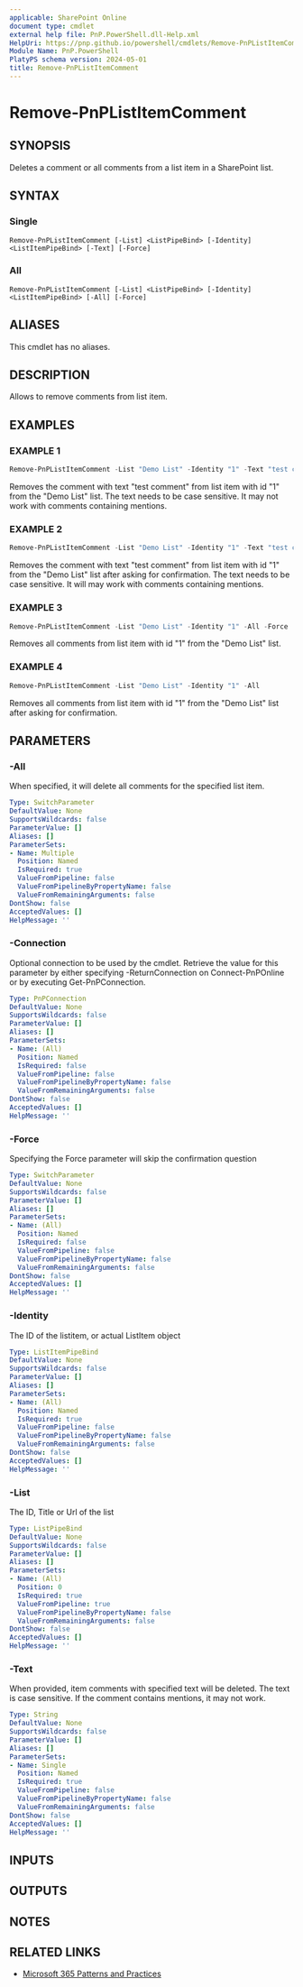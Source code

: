 ```yaml
---
applicable: SharePoint Online
document type: cmdlet
external help file: PnP.PowerShell.dll-Help.xml
HelpUri: https://pnp.github.io/powershell/cmdlets/Remove-PnPListItemComment.html
Module Name: PnP.PowerShell
PlatyPS schema version: 2024-05-01
title: Remove-PnPListItemComment
---
```


# Remove-PnPListItemComment

## SYNOPSIS

Deletes a comment or all comments from a list item in a SharePoint list.

## SYNTAX

### Single

```
Remove-PnPListItemComment [-List] <ListPipeBind> [-Identity] <ListItemPipeBind> [-Text] [-Force]
```

### All

```
Remove-PnPListItemComment [-List] <ListPipeBind> [-Identity] <ListItemPipeBind> [-All] [-Force]
```

## ALIASES

This cmdlet has no aliases.

## DESCRIPTION

Allows to remove comments from list item.

## EXAMPLES

### EXAMPLE 1

```powershell
Remove-PnPListItemComment -List "Demo List" -Identity "1" -Text "test comment" -Force
```

Removes the comment with text "test comment" from list item with id "1" from the "Demo List" list. The text needs to be case sensitive. It may not work with comments containing mentions.

### EXAMPLE 2

```powershell
Remove-PnPListItemComment -List "Demo List" -Identity "1" -Text "test comment"
```

Removes the comment with text "test comment" from list item with id "1" from the "Demo List" list after asking for confirmation. The text needs to be case sensitive. It will may work with comments containing mentions.

### EXAMPLE 3

```powershell
Remove-PnPListItemComment -List "Demo List" -Identity "1" -All -Force
```

Removes all comments from list item with id "1" from the "Demo List" list.

### EXAMPLE 4

```powershell
Remove-PnPListItemComment -List "Demo List" -Identity "1" -All
```

Removes all comments from list item with id "1" from the "Demo List" list after asking for confirmation.

## PARAMETERS

### -All

When specified, it will delete all comments for the specified list item.

```yaml
Type: SwitchParameter
DefaultValue: None
SupportsWildcards: false
ParameterValue: []
Aliases: []
ParameterSets:
- Name: Multiple
  Position: Named
  IsRequired: true
  ValueFromPipeline: false
  ValueFromPipelineByPropertyName: false
  ValueFromRemainingArguments: false
DontShow: false
AcceptedValues: []
HelpMessage: ''
```

### -Connection

Optional connection to be used by the cmdlet. Retrieve the value for this parameter by either specifying -ReturnConnection on Connect-PnPOnline or by executing Get-PnPConnection.

```yaml
Type: PnPConnection
DefaultValue: None
SupportsWildcards: false
ParameterValue: []
Aliases: []
ParameterSets:
- Name: (All)
  Position: Named
  IsRequired: false
  ValueFromPipeline: false
  ValueFromPipelineByPropertyName: false
  ValueFromRemainingArguments: false
DontShow: false
AcceptedValues: []
HelpMessage: ''
```

### -Force

Specifying the Force parameter will skip the confirmation question

```yaml
Type: SwitchParameter
DefaultValue: None
SupportsWildcards: false
ParameterValue: []
Aliases: []
ParameterSets:
- Name: (All)
  Position: Named
  IsRequired: false
  ValueFromPipeline: false
  ValueFromPipelineByPropertyName: false
  ValueFromRemainingArguments: false
DontShow: false
AcceptedValues: []
HelpMessage: ''
```

### -Identity

The ID of the listitem, or actual ListItem object

```yaml
Type: ListItemPipeBind
DefaultValue: None
SupportsWildcards: false
ParameterValue: []
Aliases: []
ParameterSets:
- Name: (All)
  Position: Named
  IsRequired: true
  ValueFromPipeline: false
  ValueFromPipelineByPropertyName: false
  ValueFromRemainingArguments: false
DontShow: false
AcceptedValues: []
HelpMessage: ''
```

### -List

The ID, Title or Url of the list

```yaml
Type: ListPipeBind
DefaultValue: None
SupportsWildcards: false
ParameterValue: []
Aliases: []
ParameterSets:
- Name: (All)
  Position: 0
  IsRequired: true
  ValueFromPipeline: true
  ValueFromPipelineByPropertyName: false
  ValueFromRemainingArguments: false
DontShow: false
AcceptedValues: []
HelpMessage: ''
```

### -Text

When provided, item comments with specified text will be deleted. The text is case sensitive. If the comment contains mentions, it may not work.

```yaml
Type: String
DefaultValue: None
SupportsWildcards: false
ParameterValue: []
Aliases: []
ParameterSets:
- Name: Single
  Position: Named
  IsRequired: true
  ValueFromPipeline: false
  ValueFromPipelineByPropertyName: false
  ValueFromRemainingArguments: false
DontShow: false
AcceptedValues: []
HelpMessage: ''
```

## INPUTS

## OUTPUTS

## NOTES

## RELATED LINKS

- [Microsoft 365 Patterns and Practices](https://aka.ms/m365pnp)

